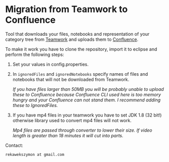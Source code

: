 # Migration from Teamwork to Confluence


Tool that downloads your files, notebooks and representation of your category tree from [Teamwork](https://www.teamwork.com/) and uploads them to [Confluence](https://confluence.atlassian.com/). 


To make it work you have to clone the repository, import it to eclipse and perform the following steps:

1. Set your values in config.properties.

2. In `ignoredFiles` and `ignoredNotebooks` specify names of files and notebooks that will not be downloaded from Teamwork.
    
    *If you have files larger than 50MB  you will be probably unable to upload these to Confluence because Confluence CLI used here is too memory hungry and your Confluence can not stand them. I recommend adding these to IgnoredFiles.*

3. If you have mp4 files in your teamwork you have to set JDK 1.8 (32 bit!) otherwise library used to convert mp4 files will not work.

    *Mp4 files are passed through converter to lower their size. If video length is greater than 18 minutes it will cut into parts.* 

Contact:
    
    rekawekszymon at gmail.com